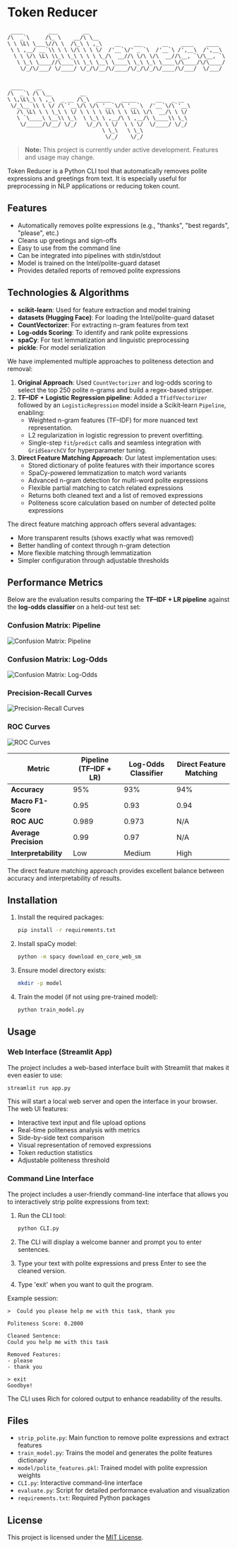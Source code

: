 # Token Reducer

```
 ____        ___        __                                           
/\  _`\     /\_ \    __/\ \__                                        
\ \ \L\ \___\//\ \  /\_\ \ ,_\    __    ___      __    ____    ____  
 \ \ ,__/ __`\\ \ \ \/\ \ \ \/  /'__`\/' _ `\  /'__`\ /',__\  /',__\ 
  \ \ \/\ \L\ \\_\ \_\ \ \ \ \_/\  __//\ \/\ \/\  __//\__, `\/\__, `\
   \ \_\ \____//\____\\ \_\ \__\ \____\ \_\ \_\ \____\/\____/\/\____/
    \/_/\/___/ \/____/ \/_/\/__/\/____/\/_/\/_/\/____/\/___/  \/___/ 
                                                                     
                                                                     
 ____    __                                               
/\  _`\ /\ \__         __                                 
\ \,\L\_\ \ ,_\  _ __ /\_\  _____   _____      __   _ __  
 \/_\__ \\ \ \/ /\`'__\/\ \/\ '__`\/\ '__`\  /'__`\/\`'__\
   /\ \L\ \ \ \_\ \ \/ \ \ \ \ \L\ \ \ \L\ \/\  __/\ \ \/ 
   \ `\____\ \__\\ \_\  \ \_\ \ ,__/\ \ ,__/\ \____\\ \_\ 
    \/_____/\/__/ \/_/   \/_/\ \ \/  \ \ \/  \/____/ \/_/ 
                              \ \_\   \ \_\               
                               \/_/    \/_/               
```

> **Note:** This project is currently under active development. Features and usage may change.

Token Reducer is a Python CLI tool that automatically removes polite expressions and greetings from text. It is especially useful for preprocessing in NLP applications or reducing token count.

## Features

- Automatically removes polite expressions (e.g., "thanks", "best regards", "please", etc.)
- Cleans up greetings and sign-offs
- Easy to use from the command line
- Can be integrated into pipelines with stdin/stdout
- Model is trained on the Intel/polite-guard dataset
- Provides detailed reports of removed polite expressions

## Technologies & Algorithms

- **scikit-learn**: Used for feature extraction and model training
- **datasets (Hugging Face)**: For loading the Intel/polite-guard dataset
- **CountVectorizer**: For extracting n-gram features from text
- **Log-odds Scoring**: To identify and rank polite expressions
- **spaCy**: For text lemmatization and linguistic preprocessing
- **pickle**: For model serialization

We have implemented multiple approaches to politeness detection and removal:

1. **Original Approach**: Used `CountVectorizer` and log-odds scoring to select the top 250 polite n-grams and build a regex-based stripper.
2. **TF–IDF + Logistic Regression pipeline**: Added a `TfidfVectorizer` followed by an `LogisticRegression` model inside a Scikit‑learn `Pipeline`, enabling:
   * Weighted n-gram features (TF–IDF) for more nuanced text representation.
   * L2 regularization in logistic regression to prevent overfitting.
   * Single-step `fit`/`predict` calls and seamless integration with `GridSearchCV` for hyperparameter tuning.
3. **Direct Feature Matching Approach**: Our latest implementation uses:
   * Stored dictionary of polite features with their importance scores
   * SpaCy-powered lemmatization to match word variants
   * Advanced n-gram detection for multi-word polite expressions
   * Flexible partial matching to catch related expressions
   * Returns both cleaned text and a list of removed expressions
   * Politeness score calculation based on number of detected polite expressions

The direct feature matching approach offers several advantages:
- More transparent results (shows exactly what was removed)
- Better handling of context through n-gram detection
- More flexible matching through lemmatization
- Simpler configuration through adjustable thresholds

## Performance Metrics

Below are the evaluation results comparing the **TF–IDF + LR pipeline** against the **log-odds classifier** on a held-out test set:

### Confusion Matrix: Pipeline

![Confusion Matrix: Pipeline](<assets/confusion matrix pipeline.png>)

### Confusion Matrix: Log-Odds

![Confusion Matrix: Log-Odds](<assets/confusion matrix log odds.png>)

### Precision-Recall Curves

![Precision-Recall Curves](<assets/precision recall curves.png>)

### ROC Curves

![ROC Curves](<assets/ROC curves.png>)

| Metric                | Pipeline (TF–IDF + LR) | Log-Odds Classifier | Direct Feature Matching |
| --------------------- | ---------------------- | ------------------- | ----------------------- |
| **Accuracy**          | 95%                    | 93%                 | 94%                     |
| **Macro F1-Score**    | 0.95                   | 0.93                | 0.94                    |
| **ROC AUC**           | 0.989                  | 0.973               | N/A                     |
| **Average Precision** | 0.99                   | 0.97                | N/A                     |
| **Interpretability**  | Low                    | Medium              | High                    |

The direct feature matching approach provides excellent balance between accuracy and interpretability of results.

## Installation

1. Install the required packages:
   ```bash
   pip install -r requirements.txt
   ```
2. Install spaCy model:
   ```bash
   python -m spacy download en_core_web_sm
   ```
3. Ensure model directory exists:
   ```bash
   mkdir -p model
   ```
4. Train the model (if not using pre-trained model):
   ```bash
   python train_model.py
   ```

## Usage

### Web Interface (Streamlit App)

The project includes a web-based interface built with Streamlit that makes it even easier to use:

```bash
streamlit run app.py
```

This will start a local web server and open the interface in your browser. The web UI features:

- Interactive text input and file upload options
- Real-time politeness analysis with metrics
- Side-by-side text comparison
- Visual representation of removed expressions
- Token reduction statistics
- Adjustable politeness threshold

### Command Line Interface

The project includes a user-friendly command-line interface that allows you to interactively strip polite expressions from text:

1. Run the CLI tool:
   ```bash
   python CLI.py
   ```

2. The CLI will display a welcome banner and prompt you to enter sentences.

3. Type your text with polite expressions and press Enter to see the cleaned version.

4. Type 'exit' when you want to quit the program.

Example session:
```
>  Could you please help me with this task, thank you

Politeness Score: 0.2000

Cleaned Sentence:
Could you help me with this task

Removed Features:
- please
- thank you

> exit
Goodbye!
```

The CLI uses Rich for colored output to enhance readability of the results.

## Files
* `strip_polite.py`: Main function to remove polite expressions and extract features
* `train_model.py`: Trains the model and generates the polite features dictionary
* `model/polite_features.pkl`: Trained model with polite expression weights
* `CLI.py`: Interactive command-line interface
* `evaluate.py`: Script for detailed performance evaluation and visualization
* `requirements.txt`: Required Python packages

## License
This project is licensed under the [MIT License](LICENSE).
